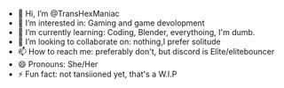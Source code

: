 - 👋 Hi, I’m @TransHexManiac
- 👀 I’m interested in: Gaming and game devolopment
- 🌱 I’m currently learning: Coding, Blender, everythoing, I'm dumb.
- 💞️ I’m looking to collaborate on: nothing,I prefer solitude
- 📫 How to reach me: preferably don't, but discord is Elite/elitebouncer
- 😄 Pronouns: She/Her
- ⚡ Fun fact: not tansiioned yet, that's a W.I.P

<!---
TransHexManiac/TransHexManiac is a ✨ special ✨ repository because its `README.md` (this file) appears on your GitHub profile.
You can click the Preview link to take a look at your changes.
--->
